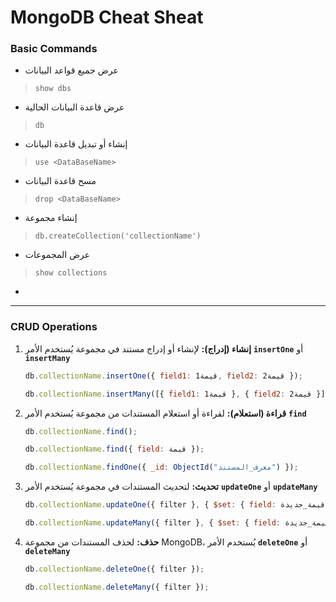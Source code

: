 # MongoDB Cheat Sheat

### Basic Commands

* عرض جميع قواعد البيانات

> `show dbs`

* عرض قاعدة البيانات الحالية   

> `db`
* إنشاء أو تبديل قاعدة البيانات
> `use <DataBaseName>`
* مسح قاعدة البيانات
> `drop <DataBaseName>`
* إنشاء مجموعة
> `db.createCollection('collectionName')`
* عرض المجموعات
> `show collections`
* 















___
### CRUD Operations 


1. **إنشاء (إدراج):**
   لإنشاء أو إدراج مستند في مجموعة يُستخدم الأمر 
   **`insertOne`** أو **`insertMany`**

   ```javascript
   db.collectionName.insertOne({ field1: قيمة1, field2: قيمة2 });

   db.collectionName.insertMany([{ field1: قيمة1 }, { field2: قيمة2 }]);
   ```

2. **قراءة (استعلام):**
   لقراءة أو استعلام المستندات من مجموعة  يُستخدم الأمر 
   **`find`**

   ```javascript
   db.collectionName.find();

   db.collectionName.find({ field: قيمة });

   db.collectionName.findOne({ _id: ObjectId("معرف_المستند") });
   ```

3. **تحديث:**
   لتحديث المستندات في مجموعة يُستخدم الأمر 
   **`updateOne`** أو **`updateMany`**

   ```javascript
   db.collectionName.updateOne({ filter }, { $set: { field: قيمة_جديدة } });

   db.collectionName.updateMany({ filter }, { $set: { field: قيمة_جديدة } });
   ```

4. **حذف:**
   لحذف المستندات من مجموعة MongoDB، يُستخدم الأمر 
   **`deleteOne`** أو **`deleteMany`**

   ```javascript
   db.collectionName.deleteOne({ filter });

   db.collectionName.deleteMany({ filter });
   ```









